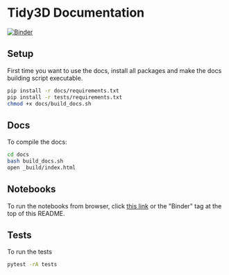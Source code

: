 # Tidy3D Documentation

[![Binder](https://mybinder.org/badge_logo.svg)](https://mybinder.org/v2/gh/flexcompute/Tidy3D-docs/notebooks/HEAD?filepath=notebooks)

## Setup

First time you want to use the docs, install all packages and make the docs building script executable.

```bash
pip install -r docs/requirements.txt
pip install -r tests/requirements.txt
chmod +x docs/build_docs.sh
```

## Docs

To compile the docs:

```bash
cd docs
bash build_docs.sh
open _build/index.html
```

## Notebooks

To run the notebooks from browser, click [this link](https://mybinder.org/v2/gh/flexcompute/Tidy3D-docs/notebooks/HEAD?filepath=notebooks) or the "Binder" tag at the top of this README.

## Tests

To run the tests

```bash
pytest -rA tests
```

